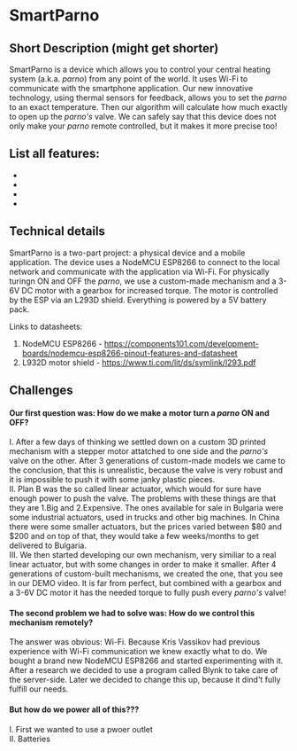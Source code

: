 # SmartParno
## Short Description (might get shorter)

SmartParno is a device which allows you to control your central heating system (a.k.a. _parno_) from any point of the world. It uses Wi-Fi to communicate with the smartphone application. Our new innovative technology, using thermal sensors for feedback, allows you to set the _parno_ to an exact temperature. Then our algorithm will calculate how much exactly to open up the _parno's_ valve. We can safely say that this device does not only make your _parno_ remote controlled, but it makes it more precise too! 

## List all features:
-
-
-
-

## Technical details
SmartParno is a two-part project: a physical device and a mobile application. The device uses a NodeMCU ESP8266 to connect to the local network and communicate with the application via Wi-Fi. For physically turingn ON and OFF the _parno_,  we use a custom-made mechanism and a 3-6V DC motor with a gearbox for increased torque. The motor is controlled by the ESP via an L293D shield. Everything is powered by a 5V battery pack.

Links to datasheets:
1) NodeMCU ESP8266 - https://components101.com/development-boards/nodemcu-esp8266-pinout-features-and-datasheet
2) L932D motor shield - https://www.ti.com/lit/ds/symlink/l293.pdf

## Challenges

#### Our first question was: How do we make a motor turn a _parno_ ON and OFF?
I. After a few days of thinking we settled down on a custom 3D printed mechanism with a stepper motor attatched to one side and the _parno's_ valve on the other. After 3 generations of custom-made models we came to the conclusion, that this is unrealistic, because the valve is very robust and it is impossible to push it with some janky plastic pieces.  
II. Plan B was the so called linear actuator, which would for sure have enough power to push the valve. The problems with these things are that they are 1.Big and 2.Expensive. The ones available for sale in Bulgaria were some industrial actuators, used in trucks and other big machines. In China there were some smaller actuators, but the prices varied between $80 and $200 and on top of that, they would take a few weeks/months to get delivered to Bulgaria.  
III. We then started developing our own mechanism, very similiar to a real linear actuator, but with some changes in order to make it smaller. After 4 generations of custom-built mechanisms, we created the one, that you see in our DEMO video. It is far from perfect, but combined with a gearbox and a 3-6V DC motor it has the needed torque to fully push every _parno's_ valve!  

#### The second problem we had to solve was: How do we control this mechanism remotely?
The answer was obvious: Wi-Fi.
Because Kris Vassikov had previous experience with Wi-Fi communication we knew exactly what to do. We bought a brand new NodeMCU ESP8266 and started experimenting with it. After a research we decided to use a program called Blynk to take care of the server-side. Later we decided to change this up, because it dind't fully fulfill our needs.

#### But how do we power all of this???
I. First we wanted to use a pwoer outlet  
II. Batteries
